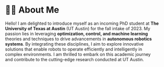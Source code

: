 # **👨‍🎓 About Me**
Hello! I am delighted to introduce myself as an incoming PhD student at **The University of Texas at Austin** (UT Austin) for the fall intake of 2023. My passion lies in leveraging **optimization, control, and machine learning** theories and techniques to drive advancements in **autonomous robotics systems**. By integrating these disciplines, I aim to explore innovative solutions that enable robots to operate efficiently and intelligently in complex environments. I am thrilled to embark on this academic journey and contribute to the cutting-edge research conducted at UT Austin.
